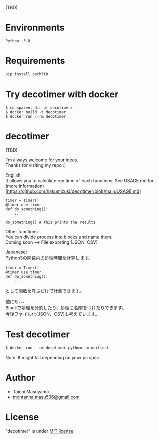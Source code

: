(TBD)  

# Environments
```
Python: 3.8
```

# Requirements
```
pip install pathlib
```

# Try decotimer with docker
```
$ cd <parent dir of decotimer>
$ docker build -t decotimer .
$ docker run --rm decotimer
```

# decotimer
(TBD)

I'm always welcome for your ideas.  
Thanks for visiting my repo :)  

English:  
It allows you to calculate run time of each functions. See USAGE.md for (more information)[https://github.com/hakumizuki/decotimer/blob/main/USAGE.md]  

```
timer = Timer()
@timer.use_timer
def do_something():
    ...

do_something() # this prints the results
```

Other functions:  
You can divide process into blocks and name them.  
Coming soon --> File exporting (JSON, CSV)  


Japanese:  
Python3の関数内の処理時間を計算します。  

```
timer = Timer()
@timer.use_timer
def do_something():
    ...
```

として関数を呼ぶだけで計測できます。  

他にも、、、  
Blockで処理を分割したり、処理に名前をつけたりできます。  
今後ファイル化(JSON、CSV)も考えています。  

# Test decotimer
```
$ docker run --rm decotimer python -m unittest
```
Note: It might fail depending on your pc spec.  

# Author
* Taichi Masuyama
* montanha.masu536@gmail.com

# License
"decotimer" is under [MIT license](https://en.wikipedia.org/wiki/MIT_License)  
